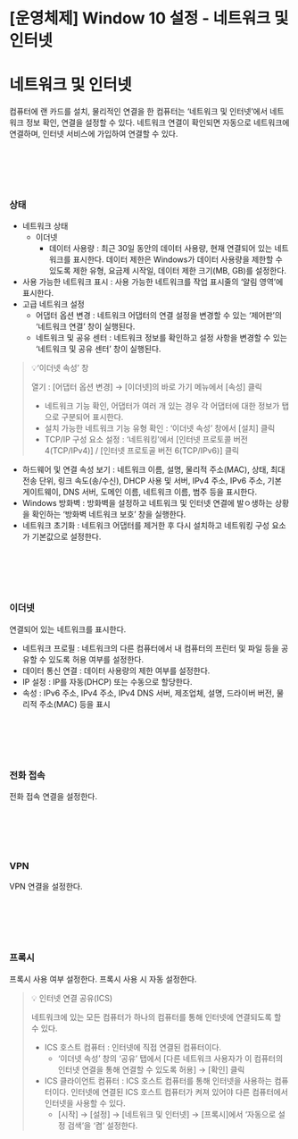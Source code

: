 # [운영체제] Window 10  설정 - 네트워크 및 인터넷

# **네트워크 및 인터넷**

컴퓨터에 랜 카드를 설치, 물리적인 연결을 한 컴퓨터는 ‘네트워크 및 인터넷’에서 네트워크 정보 확인, 연결을 설정할 수 있다. 네트워크 연결이 확인되면 자동으로 네트워크에 연결하며, 인터넷 서비스에 가입하여 연결할 수 있다.

<br><br>
<br><br>

### **상태**

- 네트워크 상태
    - 이더넷
        - 데이터 사용량 : 최근 30일 동안의 데이터 사용량, 현재 연결되어 있는 네트워크를 표시한다. 데이터 제한은 Windows가 데이터 사용량을 제한할 수 있도록 제한 유형, 요금제 시작일, 데이터 제한 크기(MB, GB)를 설정한다.
- 사용 가능한 네트워크 표시 : 사용 가능한 네트워크를 작업 표시줄의 ‘알림 영역’에 표시한다.
- 고급 네트워크 설정
    - 어댑터 옵션 변경 : 네트워크 어댑터의 연결 설정을 변경할 수 있는 ‘제어판’의 ‘네트워크 연결’ 창이 실행된다.
    - 네트워크 및 공유 센터 : 네트워크 정보를 확인하고 설정 사항을 변경할 수 있는 ‘네트워크 및 공유 센터’ 창이 실행된다.

> 💡‘이더넷 속성’ 창
> 
> 
> 열기 : [어댑터 옵션 변경] → [이더넷]의 바로 가기 메뉴에서 [속성] 클릭
> 
> - 네트워크 기능 확인, 어댑터가 여러 개 있는 경우 각 어댑터에 대한 정보가 탭으로 구분되어 표시한다.
> - 설치 가능한 네트워크 기능 유형 확인 : ‘이더넷 속성’ 창에서 [설치] 클릭
> - TCP/IP 구성 요소 설정 : ‘네트워킹’에서 [인터넷 프로토콜 버전 4(TCP/IPv4)] / [인터넷 프로토골 버전 6(TCP/IPv6)] 클릭
- 하드웨어 및 연결 속성 보기 : 네트워크 이름, 설명, 물리적 주소(MAC), 상태, 최대 전송 단위, 링크 속도(송/수신), DHCP 사용 및 서버, IPv4 주소, IPv6 주소, 기본 게이트웨이, DNS 서버, 도메인 이름, 네트워크 이름, 범주 등을 표시한다.
- Windows 방화벽 : 방화벽을 설정하고 네트워크 및 인터넷 연결에 발ㅇ생하는 상황을 확인하는 ‘방화벽 네트워크 보호’ 창을 실행한다.
- 네트워크 초기화 : 네트워크 어댑터를 제거한 후 다시 설치하고 네트워킹 구성 요소가 기본값으로 설정한다.

<br><br>
<br><br>

### **이더넷**

연결되어 있는 네트워크를 표시한다.

- 네트워크 프로필 : 네트워크의 다른 컴퓨터에서 내 컴퓨터의 프린터 및 파일 등을 공유할 수 있도록 허용 여부를 설정한다.
- 데이터 통신 연결 : 데이터 사용량의 제한 여부를 설정한다.
- IP 설정 : IP를 자동(DHCP) 또는 수동으로 할당한다.
- 속성 : IPv6 주소, IPv4 주소, IPv4 DNS 서버, 제조업체, 설명, 드라이버 버전, 물리적 주소(MAC) 등을 표시

<br><br>
<br><br>

### **전화 접속**

전화 접속 연결을 설정한다.

<br><br>
<br><br>

### **VPN**

VPN 연결을 설정한다.

<br><br>
<br><br>

### **프록시**

프록시 사용 여부 설정한다. 프록시 사용 시 자동 설정한다.

> 💡 인터넷 연결 공유(ICS)
> 
> 
> 네트워크에 있는 모든 컴퓨터가 하나의 컴퓨터를 통해 인터넷에 연결되도록 할 수 있다.
> 
> - ICS 호스트 컴퓨터 : 인터넷에 직접 연결된 컴퓨터이다.
>     - ‘이더넷 속성’ 창의 ‘공유’ 탭에서 [다른 네트워크 사용자가 이 컴퓨터의 인터넷 연결을 통해 연결할 수 있도록 허용] → [확인] 클릭
> - ICS 클라이언트 컴퓨터 : ICS 호스트 컴퓨터를 통해 인터넷을 사용하는 컴퓨터이다. 인터넷에 연결된 ICS 호스트 컴퓨터가 켜져 있어야 다른 컴퓨터에서 인터넷을 사용할 수 있다.
>     - [시작] → [설정] → [네트워크 및 인터넷] → [프록시]에서 ‘자동으로 설정 검색’을 ‘켬’ 설정한다.
